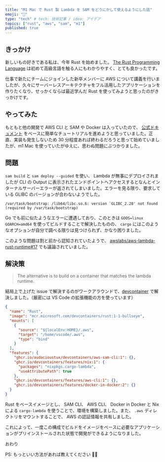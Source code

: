 ```yaml
---
title: "M1 Mac で Rust 製 Lambda を SAM をどうにかして使えるようにした話"
emoji: "🚀"
type: "tech" # tech: 技術記事 / idea: アイデア
topics: ["rust", "aws", "sam", "m1"]
published: true
---
```


## きっかけ

新しいもの好きである私は、今年 Rust を始めました。 [The Rust Programming Language](https://doc.rust-lang.org/stable/book/) は初めて高級言語を触る人にもわかりやすく、とても良かったです。

仕事で新たにチームにジョインした新卒メンバーに AWS について講義を行いましたが、久々にサーバーレスアーキテクチャをフル活用したアプリケーションを作りたくなり、せっかくならば最近学んだ Rust を使ってみようと思ったのがきっかけです。

## やってみた

もともと他の開発で AWS CLI と SAM や Docker は入っていたので、 [公式ドキュメント](https://docs.aws.amazon.com/serverless-application-model/latest/developerguide/building-rust.html) をベースに簡単なチュートリアルを進めようと思っていました。正直、実装も発生しないため 30 分程度あれば終わるだろうと思って始めていましたが、m1 Mac を使っていたがゆえに、思わぬ問題にぶつかりました。

## 問題

`sam build` と `sam deploy --guided` を使い、 Lambda が無事にデプロイされましたが CLI の Output に表示されたエンドポイントへアクセスするとなんとインターナルサーバーエラーが返されてしまいました。エラーを見る限り、要求している GLIBC のバージョンが合わないようでした。

```shell
/var/task/bootstrap: /lib64/libc.so.6: version `GLIBC_2.28' not found (required by /var/task/bootstrap)
```

Go でも前に似たようなエラーに遭遇しており、このときは `GOOS=linux GOARCH=amd64` を使ってビルドすることで解決したものの、 `cargo` にはこのようなオプションが自分で調べる限りは見つけられず、かなり困りました。

このような問題は割と前から認知されていたようで、 [awslabs/aws-lambda-rust-runtime#17](https://github.com/awslabs/aws-lambda-rust-runtime/issues/17) でも議論されていました。

## 解決策

> The alternative is to build on a container that matches the lambda runtime.

結局上で上げた issue で解決するのがワークアラウンドで、[devcontainer](https://containers.dev/) で解決しました。（厳密には VS Code の拡張機能の方を使っています）

```json:.devcontainer/devcontainer.json
{
  "name": "Rust",
  "image": "mcr.microsoft.com/devcontainers/rust:1-1-bullseye",
  "mounts": [
    {
      "source": "${localEnv:HOME}/.aws",
      "target": "/home/vscode/.aws",
      "type": "bind"
    }
  ],
  "features": {
    "ghcr.io/audacioustux/devcontainers/aws-sam-cli:1": {},
    "ghcr.io/devcontainers/features/nix:1": {
      "packages": "nixpkgs.cargo-lambda",
      "useAttributePath": true
    },
    "ghcr.io/devcontainers/features/aws-cli:1": {},
    "ghcr.io/devcontainers/features/docker-in-docker:2": {}
  }
}
```

Rust をベースイメージとし、 SAM CLI、 AWS CLI、 Docker in Docker と Nix による `cargo-lambda` を使うことで、環境を構築しました。また、 `.aws` ディレクトリをマウントすることで、 AWS の認証情報を共有しました。

これによって、一度この構成でビルドをイメージをベースに必要なアプリケーションがプリインストールされた状態で開発ができるようになりました。

おわり

PS: もっといい方法があれば教えてください 🙇‍♂️
